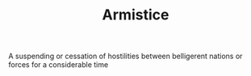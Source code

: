 ---
title: Armistice
letter: A
permalink: "/definitions/bld-armistice.html"
body: A suspending or cessation of hostilities between belligerent nations or forces
  for a considerable time
published_at: '2018-07-07'
source: Black's Law Dictionary 2nd Ed (1910)
layout: post
---